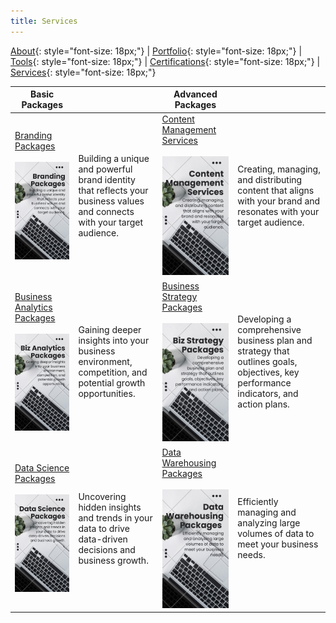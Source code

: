 ```yaml
---
title: Services
---
```


[About](/about.md){: style="font-size: 18px;"} | [Portfolio](/portfolio.md){: style="font-size: 18px;"} | [Tools](/tools.md){: style="font-size: 18px;"} | [Certifications](/certifications.md){: style="font-size: 18px;"} | [Services](/services.md){: style="font-size: 18px;"} 

| Basic Packages| | Advanced Packages | |
| --------------- | -------------- | ------------------ | --------------- |
| [Branding Packages](https://raw.githubusercontent.com/Mihir-Ai-lab/The_Data_Science_Guy/main/Services/Branding) <br><br> ![Branding](https://raw.githubusercontent.com/Mihir-Ai-lab/The_Data_Science_Guy/main/Services/Images/Branding.png) | Building a unique and powerful brand identity that reflects your business values and connects with your target audience.| [Content Management Services](https://raw.githubusercontent.com/Mihir-Ai-lab/The_Data_Science_Guy/main/Services/Content%20Management) <br><br> ![Content Management](https://raw.githubusercontent.com/Mihir-Ai-lab/The_Data_Science_Guy/main/Services/Images/Content%20Management.png) | Creating, managing, and distributing content that aligns with your brand and resonates with your target audience.
| [Business Analytics Packages](https://raw.githubusercontent.com/Mihir-Ai-lab/The_Data_Science_Guy/main/Services/Business%20Analysis) <br><br> ![Business Analytics](https://raw.githubusercontent.com/Mihir-Ai-lab/The_Data_Science_Guy/main/Services/Images/Business%20Analytics.png) | Gaining deeper insights into your business environment, competition, and potential growth opportunities. | [Business Strategy Packages](https://raw.githubusercontent.com/Mihir-Ai-lab/The_Data_Science_Guy/main/Services/Business%20Strategy) <br><br> ![Business Strategy](https://raw.githubusercontent.com/Mihir-Ai-lab/The_Data_Science_Guy/main/Services/Images/Business%20Strategy.png) | Developing a comprehensive business plan and strategy that outlines goals, objectives, key performance indicators, and action plans. 
[Data Science Packages](https://raw.githubusercontent.com/Mihir-Ai-lab/The_Data_Science_Guy/main/Services/Data%20Science) <br><br> ![Data Science](https://raw.githubusercontent.com/Mihir-Ai-lab/The_Data_Science_Guy/main/Services/Images/Data%20Science.png) | Uncovering hidden insights and trends in your data to drive data-driven decisions and business growth. | [Data Warehousing Packages](https://raw.githubusercontent.com/Mihir-Ai-lab/The_Data_Science_Guy/main/Services/Data%20Warehousing) <br><br> ![Data Warehousing](https://raw.githubusercontent.com/Mihir-Ai-lab/The_Data_Science_Guy/main/Services/Images/Data%20Warehousing.png) | Efficiently managing and analyzing large volumes of data to meet your business needs.


